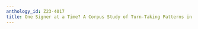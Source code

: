 ```yaml
---
anthology_id: Z23-4017
title: One Signer at a Time? A Corpus Study of Turn-Taking Patterns in Signed Dialogue
---
```

